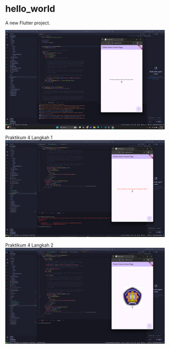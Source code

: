 # hello_world

A new Flutter project.

![Screenshot hello_world](images/01.png)

Praktikum 4 Langkah 1
![Screenshoot Praktikum 4 Langkah 1](images/02.png)

Praktikum 4 Langkah 2
![Screenshoot Praktikum 4 Langkah 2](images/03.png)
